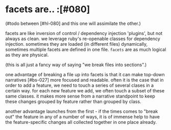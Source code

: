 # facets are.. :[#080]

(#todo between [#hl-080] and this one will assimilate the other.)

facets are like inversion of control / dependency injection 'plugins', but
not always as clean. we leverage ruby's re-openable classes for dependency
injection. sometimes they are loaded (in different files) dynamically,
sometimes multiple facets are defined in one file. `facets` are as much
logical as they are physical.

(this is all just a fancy way of saying "we break files into sections".)

one advantage of breaking a file up into facets is that it can make top-down
narratives [#bs-027] more focused and readable. often it is the case that in
order to add a feature, we need to touch a series of several clases in a
certain way. for each new feature we add, we often touch a subset of these
same classes. it makes more sense from a narrative standpoint to keep these
changes grouped by feature rather than grouped by class.

another advantage launches from the first - if the times comes to "break out"
the feature in any of a number of ways, it is of immense help to have the
feature-specific changes all collected together in one place already.
